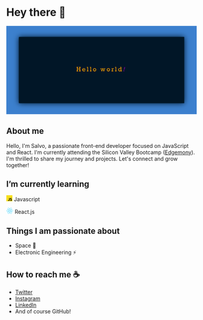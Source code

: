 # Hey there :wave:

<img src="./resources/banner.png" alt="Hello world">



## About me

Hello, I'm Salvo, a passionate front-end developer focused on JavaScript and React. I'm currently attending the Silicon Valley Bootcamp ([Edgemony](https://edgemony.com/)).
I'm thrilled to share my journey and projects.
Let's connect and grow together!



## I’m currently learning

 <img src="./resources/Javascript-logo.png" alt="Javascript Logo" width="auto" height="16px"> Javascript

 <img src="./resources/React-icon.png" alt="React.js Logo" width="auto" height="16px"> React.js
 <!-- <img src="./resources/CSS-logo.png" alt="Javascript Logo" width="auto" height="16px"> CSS -->



## Things I am passionate about

- Space :rocket:
- Electronic Engineering :zap:



## How to reach me :coffee:

- [Twitter](https://twitter.com/salvo__falcone)
- [Instagram](https://www.instagram.com/oksalvofalcone/)
- [LinkedIn](https://www.linkedin.com/in/salvofalcone/)
- And of course GitHub!

<!--
Hello, I'm [Your Name], a passionate front-end developer focused on JavaScript and React. Currently attending the Silicon Valley Bootcamp through a scholarship from Edgemony. Excited to share my journey and projects as I strive to create immersive user experiences. Let's connect and grow together in this dynamic field!

📚 After completing my classical high school education, I enrolled in Electronics Engineering (@unict).

💻 Over the years, I've cultivated a strong interest in front-end programming and have taken various courses to acquire the necessary skills to enter the world of web development.

🏆 Recently, I won a scholarship for the Silicon Valley Bootcamp by @Edgemony, which I'm currently attending. I'm studying HTML, CSS, JS, and React.js.

🌿 Apart from technology, I'm also an avid space enthusiast and keep myself up-to-date on all the latest developments in this area. I enjoy reading, watching TV shows, and indulging in some delicious pizza in my free time.

**sagar-viradiya/sagar-viradiya** is a ✨ _special_ ✨ repository because its `README.md` (this file) appears on your GitHub profile.

Here are some ideas to get you started:

- 🔭 I’m currently working on ...
- 👯 I’m looking to collaborate on ...
- 🤔 I’m looking for help with ...
- 💬 Ask me about ...
- 📫 How to reach me: ...
- 😄 Pronouns: ...
- ⚡ Fun fact: ...
-->
